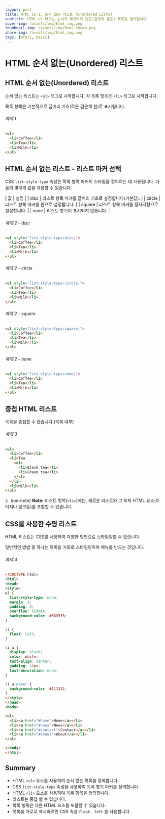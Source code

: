 ```yaml
---
layout: post
title: HTML 16-1. 순서 없는 리스트 (Unordered Lists)
subtitle: HTML ul 태그는 순서가 매겨지지 않은(블렛이 붙은) 목록을 정의합니다.
cover-img: /assets/img/html_img.png
thumbnail-img: /assets/img/html_thumb.png
share-img: /assets/img/html_img.png
tags: [html5, basic]
---
```


# HTML 순서 없는(Unordered) 리스트

## HTML 순서 없는(Unordered) 리스트

순서 없는 리스트는 ```<ul>``` 태그로 시작합니다. 각 목록 항목은 ```<li>``` 태그로 시작합니다.

목록 항목은 기본적으로 글머리 기호(작은 검은색 원)로 표시됩니다.

###### 예제 1

```html
<ul>
  <li>Coffee</li>
  <li>Tea</li>
  <li>Milk</li>
</ul>
```

## HTML 순서 없는 리스트 - 리스트 마커 선택

CSS ```list-style-type``` 속성은 목록 항목 마커의 스타일을 정의하는 데 사용됩니다. 다음의 몇개의 값을 지정할 수 있습니다.

| 값 | 설명 |
| disc | 리스트 항목 마커를 글머리 기호로 설정합니다(기본값). |
| circle | 리스트 항목 마커를 원으로 설정합니다. |
| square | 리스트 항목 마커를 정사각형으로 설정합니다. |
| none | 리스트 항목이 표시되지 않습니다. |

###### 예제 2 - disc

```html
<ul style="list-style-type:disc;">
  <li>Coffee</li>
  <li>Tea</li>
  <li>Milk</li>
</ul>
```

###### 예제 2 - circle

```html
<ul style="list-style-type:circle;">
  <li>Coffee</li>
  <li>Tea</li>
  <li>Milk</li>
</ul>
```

###### 예제 2 - square

```html
<ul style="list-style-type:square;">
  <li>Coffee</li>
  <li>Tea</li>
  <li>Milk</li>
</ul>
```

###### 예제 2 - none

```html
<ul style="list-style-type:none;">
  <li>Coffee</li>
  <li>Tea</li>
  <li>Milk</li>
</ul>
```

## 중첩 HTML 리스트

목록을 중첩할 수 있습니다.(목록 내부)

###### 예제 3

```html
<ul>
  <li>Coffee</li>
  <li>Tea
    <ul>
      <li>Black tea</li>
      <li>Green tea</li>
    </ul>
  </li>
  <li>Milk</li>
</ul>
```

{: .box-note}
**Note:** 리스트 항목(```<li>```)에는, 새로운 리스트와 그 외의 HTML 요소(이미지나 링크등)를 포함할 수 있습니다.

## CSS를 사용한 수평 리스트

HTML 리스트는 CSS를 사용하여 다양한 방법으로 스타일링할 수 있습니다.

일반적인 방법 중 하나는 목록을 가로로 스타일링하여  메뉴를 만드는 것입니다.

###### 예제 4

```html
<!DOCTYPE html>
<html>
<head>
<style>
ul {
  list-style-type: none;
  margin: 0;
  padding: 0;
  overflow: hidden;
  background-color: #333333;
}

li {
  float: left;
}

li a {
  display: block;
  color: white;
  text-align: center;
  padding: 16px;
  text-decoration: none;
}

li a:hover {
  background-color: #111111;
}
</style>
</head>
<body>

<ul>
  <li><a href="#home">Home</a></li>
  <li><a href="#news">News</a></li>
  <li><a href="#contact">Contact</a></li>
  <li><a href="#about">About</a></li>
</ul>

</body>
</html>
```

## Summary

+ HTML ```<ul>``` 요소를 사용하여 순서 없는 목록을 정의합니다.
+ CSS ```list-style-type``` 속성을 사용하여 목록 항목 마커를 정의합니다.
+ HTML ```<li>``` 요소를 사용하여 목록 항목을 정의합니다.
+ 리스트는 중첩 할 수 있습니다.
+ 목록 항목은 다른 HTML 요소를 포함할 수 있습니다.
+ 목록을 가로로 표시하려면 CSS 속성 ```float: left``` 를 사용합니다.
